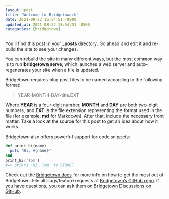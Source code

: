 ```yaml
---
layout: post
title: "Welcome to Bridgetownrb"
date: 2021-08-22 15:54:51 -0500
updated_at: 2021-08-22 15:54:51 -0500
categories: [bridgetown]
---
```


You’ll find this post in your **\_posts** directory.
Go ahead and edit it and re-build the site to see your changes.

You can rebuild the site in many different ways, but the most common way is to run **bridgetown serve**, which launches a web server and auto-regenerates your site when a file is updated.

Bridgetown requires blog post files to be named according to the following format:

> YEAR-MONTH-DAY-title.EXT

Where **YEAR** is a four-digit number, **MONTH** and **DAY** are both two-digit numbers, and **EXT** is the file extension representing the format used in the file (for example, **md** for Markdown). After that, include the necessary front matter. Take a look at the source for this post to get an idea about how it works.

Bridgetown also offers powerful support for code snippets:

```ruby
def print_hi(name)
  puts "Hi, #{name}"
end
print_hi('Tom')
#=> prints 'Hi, Tom' to STDOUT.
```

Check out the [Bridgetown docs](https://bridgetownrb.com/docs/) for more info on how to get the most out of Bridgetown. File all bugs/feature requests at [Bridgetown’s GitHub repo](https://github.com/bridgetownrb/bridgetown). If you have questions, you can ask them on [Bridgetown Discussions on GitHub](https://github.com/bridgetownrb/bridgetown/discussions).
